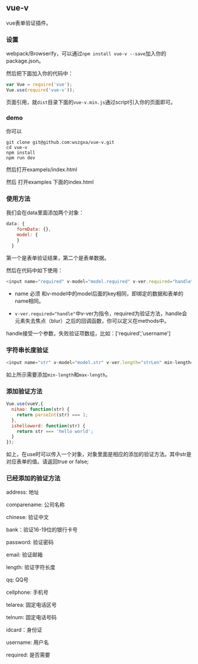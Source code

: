 ## vue-v

vue表单验证插件。

### 设置

webpack/Browserify，可以通过`npm install vue-v --save`加入你的package.json。

然后把下面加入你的代码中：

``` js
var Vue = require('vue');
Vue.use(require('vue-v'));
```


页面引用，就`dist`目录下面的`vue-v.min.js`通过script引入你的页面即可。

### demo

你可以 
```
git clone git@github.com:wszgxa/vue-v.git
cd vue-v
npm install
npm run dev
```
然后打开exampels/index.html

然后 打开examples 下面的index.html

### 使用方法

我们会在data里面添加两个对象：

``` js
data: {
    formData: {},
    model: {
    }
  }
```
第一个是表单验证结果，第二个是表单数据。

然后在代码中如下使用：

``` js
<input name="required" v-model="model.required" v-ver.required="handle">
```
* name 必须 和v-model中的model后面的key相同，即绑定的数据和表单的name相同。

* `v-ver.required="handle"`中v-ver为指令，required为验证方法，handle会元素失去焦点（blur）之后的回调函数，你可以定义在methods中。

handle接受一个参数，失败验证项数组，比如：['required','username']

### 字符串长度验证
``` js
<input name="str" v-model="model.str" v-ver.length="strLen" min-length="12" max-length="22">
```
如上所示需要添加`min-length`和`max-length`。
### 添加验证方法

``` js
Vue.use(vueV,{
  nihao: function(str) {
    return parseInt(str) === 1;
  },
  ishelloword: function(str) {
    return str === 'hello world';
  }
});
```
如上，在use时可以传入一个对象，对象里面是相应的添加的验证方法。其中str是对应表单的值。请返回true or false;


### 已经添加的验证方法
address: 地址

comparename: 公司名称

chinese: 验证中文

bank：验证16-19位的银行卡号

password: 验证密码

email: 验证邮箱

length: 验证字符长度

qq: QQ号

cellphone: 手机号

telarea: 固定电话区号

telnum: 固定电话号码

idcard：身份证

username: 用户名

required: 是否需要



